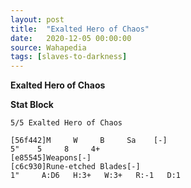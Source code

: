 ```yaml
---
layout: post
title:  "Exalted Hero of Chaos"
date:   2020-12-05 00:00:00
source: Wahapedia
tags: [slaves-to-darkness]
---
```


**Exalted Hero of Chaos**

**Stat Block**
```
5/5 Exalted Hero of Chaos
```

```
[56f442]M     W     B     Sa    [-]
5"    5     8     4+    
[e85545]Weapons[-]
[c6c930]Rune-etched Blades[-]
1"     A:D6   H:3+   W:3+   R:-1   D:1   
```
    